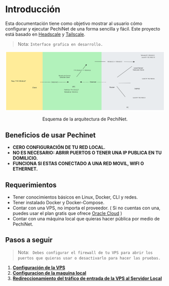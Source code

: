 # Introducción

Esta documentación tiene como objetivo mostrar al usuario cómo configurar y ejecutar PechiNet de una forma sencilla y fácil. Este proyecto está basado en [Headscale](https://github.com/juanfont/headscale/blob/main/docs/running-headscale-container.md) y [Tailscale](https://tailscale.com/). 

>Nota: `Interface grafica en desarrollo.`

  ![esquema de pechinet](FechiNet_esquema.svg)
  <div align="center">Esquema de la arquitectura de PechiNet.</div>

## Beneficios de usar Pechinet

- **CERO CONFIGURACIÓN DE TU RED LOCAL.**
- **NO ES NECESARIO: ABRIR PUERTOS O TENER UNA IP PUBLICA EN TU DOMILICIO.**
- **FUNCIONA SI ESTAS CONECTADO A UNA RED MOVIL, WIFI O ETHERNET.**

## Requerimientos

- Tener conocimientos básicos en Linux, Docker, CLI y redes.
- Tener instalado Docker y Docker-Compose.
- Contar con una VPS, no importa el proveedor. ( Si no cuentas con una, puedes usar el plan gratis que ofrece [Oracle Cloud](https://www.oracle.com/cloud/free/) )
- Contar con una máquina local que quieras hacer pública por medio de PechiNet.

## Pasos a seguir

>Nota: ` Debes configurar el firewall de tu VPS para abrir los puertos que quieras usar o desactivarlo para hacer las pruebas.`
1. [**Configuración de la VPS**](/config_vps.md) 
2. [**Configuracion de la maquina local**](/config_local.md)
3. [**Redireccionamiento del tráfico de entrada de la VPS al Servidor Local**](/config_iptables.md)
